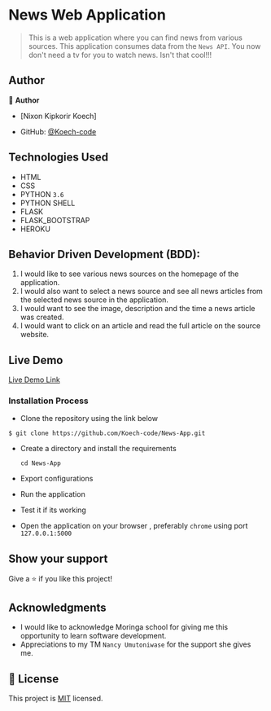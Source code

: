 # News Web Application

> This is a web application where you can find news from various sources. 
> This application consumes data from the `News API`. You now don't need a tv 
for you to watch news. Isn't that cool!!!

## Author

👤 **Author**
- [Nixon Kipkorir Koech]

- GitHub: [@Koech-code](https://github.com/Koech-code)

## Technologies Used

- HTML
- CSS
- PYTHON `3.6`
- PYTHON SHELL 
- FLASK
- FLASK_BOOTSTRAP
- HEROKU

## Behavior Driven Development (BDD):

1. I would like to see various news sources on the homepage of the application.
2. I would also want to select a news source and see all news articles from the selected news source in the application.
3.  I would want to see the image, description and the time a news article was created.
4. I would want to click on an article and read the full article on the source website.

## Live Demo

[Live Demo Link]( --)


### Installation Process

- Clone the repository using the link below

```
$ git clone https://github.com/Koech-code/News-App.git

```

- Create a directory and install the requirements

  ```
  cd News-App
  ```
- Export configurations
- Run the application
- Test it if its working
- Open the application on your browser , preferably `chrome` using port `127.0.0.1:5000`


## Show your support

Give a ⭐️ if you like this project!

## Acknowledgments

- I would like to acknowledge Moringa school for giving me this opportunity to learn software development.
- Appreciations to  my TM `Nancy Umutoniwase` for the support she gives me.

## 📝 License

This project is [MIT](LICENCE) licensed.